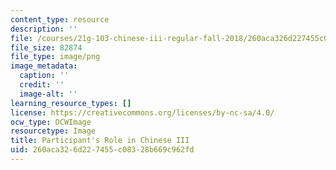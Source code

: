 ```yaml
---
content_type: resource
description: ''
file: /courses/21g-103-chinese-iii-regular-fall-2018/260aca326d227455c08328b669c962fd_RoleOfParticipant.png
file_size: 82874
file_type: image/png
image_metadata:
  caption: ''
  credit: ''
  image-alt: ''
learning_resource_types: []
license: https://creativecommons.org/licenses/by-nc-sa/4.0/
ocw_type: OCWImage
resourcetype: Image
title: Participant's Role in Chinese III
uid: 260aca32-6d22-7455-c083-28b669c962fd
---
```

